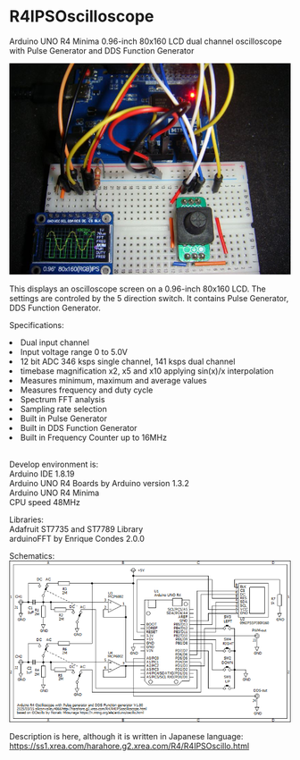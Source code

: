 # R4IPSOscilloscope
Arduino UNO R4 Minima 0.96-inch 80x160 LCD dual channel oscilloscope with Pulse Generator and DDS Function Generator

<img src="DSC03567.JPG">

This displays an oscilloscope screen on a 0.96-inch 80x160 LCD.
The settings are controled by the 5 direction switch.
It contains Pulse Generator, DDS Function Generator.

Specifications:
<li>Dual input channel</li>
<li>Input voltage range 0 to 5.0V</li>
<li>12 bit ADC 346 ksps single channel, 141 ksps dual channel</li>
<li>timebase magnification x2, x5 and x10 applying sin(x)/x interpolation</li>
<li>Measures minimum, maximum and average values</li>
<li>Measures frequency and duty cycle</li>
<li>Spectrum FFT analysis</li>
<li>Sampling rate selection</li>
<li>Built in Pulse Generator</li>
<li>Built in DDS Function Generator</li>
<li>Built in Frequency Counter up to 16MHz</li>
<br>
<p>
Develop environment is:<br>
Arduino IDE 1.8.19<br>
Arduino UNO R4 Boards by Arduino version 1.3.2<br>
Arduino UNO R4 Minima<br>
CPU speed 48MHz<br>
</p>

Libraries:<br>
Adafruit ST7735 and ST7789 Library<br>
arduinoFFT by Enrique Condes 2.0.0<br>

Schematics:<br>
<img src="R4IPSOscillo.png">

Description is here, although it is written in Japanese language:
https://ss1.xrea.com/harahore.g2.xrea.com/R4/R4IPSOscillo.html
